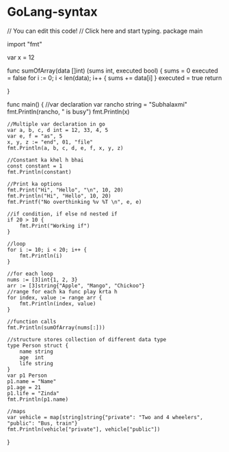# GoLang-syntax

// You can edit this code!
// Click here and start typing.
package main

import "fmt"

var x = 12

func sumOfArray(data []int) (sums int, executed bool) {
	sums = 0
	executed = false
	for i := 0; i < len(data); i++ {
		sums += data[i]
	}
	executed = true
	return

}

func main() {
	//var declaration
	var rancho string = "Subhalaxmi"
	fmt.Println(rancho, " is busy")
	fmt.Println(x)

	//Multiple var declaration in go
	var a, b, c, d int = 12, 33, 4, 5
	var e, f = "as", 5
	x, y, z := "end", 01, "file"
	fmt.Println(a, b, c, d, e, f, x, y, z)

	//Constant ka khel h bhai
	const constant = 1
	fmt.Println(constant)

	//Print ka options
	fmt.Print("Hi", "Hello", "\n", 10, 20)
	fmt.Println("Hi", "Hello", 10, 20)
	fmt.Printf("No overthinking %v %T \n", e, e)

	//if condition, if else nd nested if
	if 20 > 10 {
		fmt.Print("Working if")
	}

	//loop
	for i := 10; i < 20; i++ {
		fmt.Println(i)
	}

	//for each loop
	nums := [3]int{1, 2, 3}
	arr := [3]string{"Apple", "Mango", "Chickoo"}
	//range for each ka func play krta h
	for index, value := range arr {
		fmt.Println(index, value)
	}

	//function calls
	fmt.Println(sumOfArray(nums[:]))

	//structure stores collection of different data type
	type Person struct {
		name string
		age  int
		life string
	}
	var p1 Person
	p1.name = "Name"
	p1.age = 21
	p1.life = "Zinda"
	fmt.Println(p1.name)

	//maps
	var vehicle = map[string]string{"private": "Two and 4 wheelers", "public": "Bus, train"}
	fmt.Println(vehicle["private"], vehicle["public"])

}
